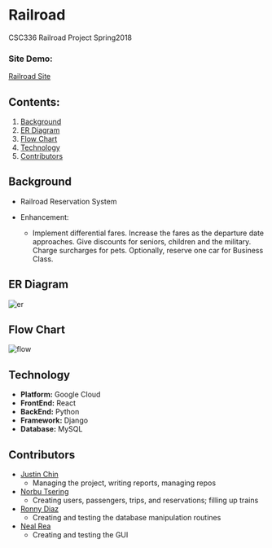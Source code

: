# Railroad
CSC336 Railroad Project Spring2018

### Site Demo:
[Railroad Site](https://t2railroad.herokuapp.com/)

## Contents:
1. [Background](#bg)
2. [ER Diagram](#erd)
3. [Flow Chart](#flowc)
4. [Technology](#tech)
5. [Contributors](#cont)

<a name="bg"></a>
## Background
- Railroad Reservation System

- Enhancement:
    - Implement differential fares. Increase the fares as the departure date approaches.  Give discounts for seniors, children and the military. Charge surcharges for pets.   Optionally, reserve one car for Business Class.

<a name="erd"></a>
## ER Diagram
![er](https://github.com/justinfchin/Railroad/blob/master/diagrams/ERdiagram.png)

<a name="flowc"></a>
## Flow Chart
![flow](https://github.com/justinfchin/Railroad/blob/master/diagrams/flowchart.png)

<a name="tech"></a>
## Technology
- **Platform:** Google Cloud
- **FrontEnd:** React
- **BackEnd:** Python
- **Framework:** Django
- **Database:** MySQL

<a name="cont"></a>
## Contributors
- [Justin Chin](https://github.com/justinfchin)
    - Managing the project, writing reports, managing repos
- [Norbu Tsering](https://github.com/RedFT)
    - Creating users, passengers, trips, and reservations; filling up trains
- [Ronny Diaz](https://github.com/rdiaz002)
    - Creating and testing the database manipulation routines
- [Neal Rea](https://github.com/nealrea)
    - Creating and testing the GUI
